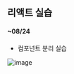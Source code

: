 ## 리액트 실습 

#### ~08/24
- 컴포넌트 분리 실습
  
![image](https://github.com/rriverr/ReactBasic/assets/98695286/d59a78ce-59b0-4c91-a4ee-7672fa0ba886)
